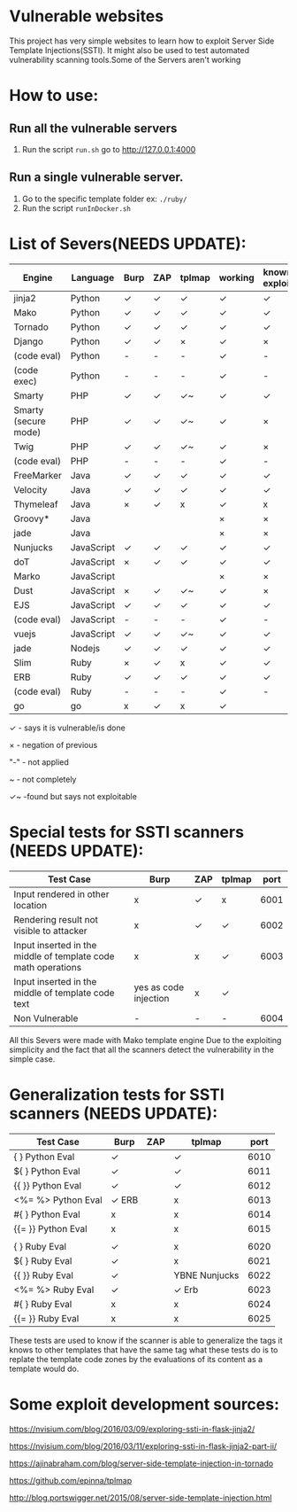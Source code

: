 
# Vulnerable websites
This project has very simple websites to learn how to exploit Server Side Template Injections(SSTI). It might also be used to test automated vulnerability scanning tools.Some of the Servers aren't working

# How to use:
## Run all the vulnerable servers
1. Run the script `run.sh` go to http://127.0.0.1:4000

## Run a single vulnerable server.
1. Go to the specific template folder ex: `./ruby/` 
2. Run the script `runInDocker.sh`

# List of Severs(NEEDS UPDATE):

| Engine              |Language  |Burp|ZAP|tplmap|working|known exploit|port| tags                    |
| ---                 |---       |--- |---| ---  | ---   | ---         | ---| ---                     | 
| jinja2              |Python    |✓   | ✓ | ✓    | ✓     | ✓           |5000| {{%s}}                  |       
| Mako                |Python    |✓   | ✓ | ✓    | ✓     | ✓           |5001| ${%s}                   |        
| Tornado             |Python    |✓   | ✓ | ✓    | ✓     | ✓           |5002| {{%s}}                  |        
| Django              |Python    |✓   | ✓ | ×    | ✓     | ×           |5003| {{ }}                   |        
| (code eval)         |Python    |-   | - | -    | ✓     | -           |5004| na                      |        
| (code exec)         |Python    |-   | - | -    | ✓     | -           |5005| na                      |       
| Smarty              |PHP       |✓   | ✓ | ✓~   | ✓     | ✓           |5020| {%s}                    |       
| Smarty (secure mode)|PHP       |✓   | ✓ | ✓~   | ✓     | ×           |5021| {%s}                    |        
| Twig                |PHP       |✓   | ✓ | ✓~   | ✓     | ×           |5022| {{%s}}                  |       
| (code eval)         |PHP       |-   | - | -    | ✓     | -           |5023| na                      |        
| FreeMarker          |Java      |✓   | ✓ | ✓    | ✓     | ✓           |5051| <#%s > ${%s}            |        
| Velocity            |Java      |✓   | ✓ | ✓    | ✓     | ✓           |5052| #set($x=1+1)${x}        |        
| Thymeleaf           |Java      |×   | ✓ | x    | ✓     | x           |5053| <p th:text="${%s}"></p> |      
| Groovy*             |Java      |    |   |      | ×     | ×           |×   | ×                       |     
| jade                |Java      |    |   |      | ×     | ×           |×   | ×                       |     
| Nunjucks            |JavaScript|✓   | ✓ | ✓    | ✓     | ✓           |5062| {{%s}}                  |      
| doT                 |JavaScript|×   | ✓ | ✓    | ✓     | ✓           |5063| {{=%s}}                 |    
| Marko               |JavaScript|    |   |      | ×     | ×           |×   | ×                       |    
| Dust                |JavaScript|×   | ✓ | ✓~   | ✓     | ×           |5065| {#%s}or{%s}or{@%s}      |  
| EJS                 |JavaScript|✓   | ✓ | ✓    | ✓     | ✓           |5066| <%= %>                  | 
| (code eval)         |JavaScript|-   | - | -    | ✓     | -           |5067| na                      | 
| vuejs               |JavaScript|✓   | ✓ | ✓~   | ✓     | ✓           |5068| {{%s}}                  | 
| jade                |Nodejs    |✓   | ✓ | ✓    | ✓     | ✓           |5069| #{%s}                   |     
| Slim                |Ruby      |×   | ✓ | x    | ✓     | ✓           |5080| #{%s}                   | 
| ERB                 |Ruby      |✓   | ✓ | ✓    | ✓     | ✓           |5081| <%=%s%>                 | 
| (code eval)         |Ruby      |-   | - | -    | ✓     | -           |5082| na                      |
| go                  |go        |x   | ✓ | x    | ✓     |             |5090| na                      |


✓ - says it is vulnerable/is done

× - negation of previous

"-" - not applied

~ - not completely 

✓~ -found but says not exploitable

# Special tests for SSTI scanners (NEEDS UPDATE):
|Test Case                                                               |Burp|ZAP|tplmap|port|
| ---                                                                    |--- |---| ---  | ---|
|Input rendered in other location                                        | x  | ✓ | x    |6001|
|Rendering result not visible to attacker                                | x  | ✓ | ✓    |6002|
|Input inserted in the middle of template code math operations           | x  | x | ✓    |6003|
|Input inserted in the middle of template code text|yes as code injection| x  | ✓ |      |6005|
|Non Vulnerable                                                          | -  | - | -    |6004|

All this Severs were made with Mako template engine Due to the exploiting simplicity and the fact that all the scanners detect the vulnerability in the simple case. 

# Generalization tests for SSTI scanners (NEEDS UPDATE):
|Test Case          |Burp |ZAP| tplmap      |port|
| ---               |---  |---|  ---        | ---|
|{ } Python Eval    |✓    |   | ✓           |6010|
|${ } Python Eval   |✓    |   | ✓           |6011|
|{{ }} Python Eval  |✓    |   | ✓           |6012|
|<%=  %> Python Eval|✓ ERB|   | x           |6013|
|#{ } Python Eval   |x    |   | x           |6014|
|{{= }} Python Eval |x    |   | x           |6015|
|                   |     |   |             |    |
|{ } Ruby Eval      |✓    |   | x           |6020|
|${ } Ruby Eval     |✓    |   | x           |6021|
|{{ }} Ruby Eval    |✓    |   |YBNE Nunjucks|6022|
|<%=  %> Ruby Eval  |✓    |   |✓ Erb        |6023|
|#{ } Ruby Eval     |x    |   |x            |6024|
|{{= }} Ruby Eval   |x    |   |x            |6025|

These tests are used to know if the scanner is able to generalize the tags it knows to other templates that have the same tag
what these tests do is to replate the template code zones by the evaluations of its content as a template would do.



# Some exploit development sources:
https://nvisium.com/blog/2016/03/09/exploring-ssti-in-flask-jinja2/

https://nvisium.com/blog/2016/03/11/exploring-ssti-in-flask-jinja2-part-ii/

https://ajinabraham.com/blog/server-side-template-injection-in-tornado

https://github.com/epinna/tplmap

http://blog.portswigger.net/2015/08/server-side-template-injection.html


